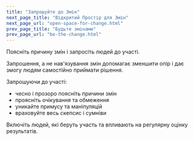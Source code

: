 ```yaml
---
title: "Запрошуйте до Змін"
next_page_title: "Відкритий Простір для Змін"
next_page_url: "open-space-for-change.html"
prev_page_title: "Будьте змінами"
prev_page_url: "be-the-change.html"
---
```



<div class="card summary"><div class="card-body">Поясніть причину змін і запросіть людей до участі.
</div></div>

Запрошення, а не нав'язування змін допомагає зменшити опір і дає змогу людям самостійно приймати рішення.

Запрошуючи до участі:

- чесно і прозоро поясніть причини змін
- проясніть очікування та обмеження
- уникайте примусу та маніпуляцій
- враховуйте весь скепсис і сумніви

Включіть людей, які беруть участь та впливають на регулярну оцінку результатів.